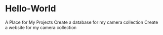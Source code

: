 # Hello-World
A Place for My Projects
Create a database for my camera collection
Create a website for my camera collection
